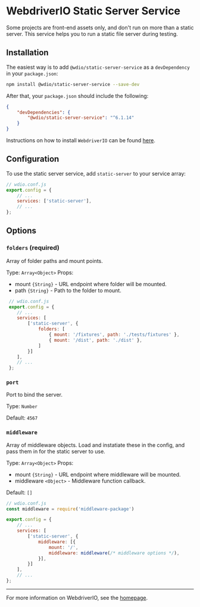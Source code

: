 WebdriverIO Static Server Service
=================================

Some projects are front-end assets only, and don't run on more than a static server. This service helps you to run a static file server during testing.

## Installation

The easiest way is to add `@wdio/static-server-service` as a `devDependency` in your `package.json`:

```bash
npm install @wdio/static-server-service --save-dev
```

After that, your `package.json` should include the following:

```json
{
    "devDependencies": {
        "@wdio/static-server-service": "^6.1.14"
    }
}
```

Instructions on how to install `WebdriverIO` can be found [here](https://webdriver.io/docs/gettingstarted.html).

## Configuration

To use the static server service, add `static-server` to your service array:

```js
// wdio.conf.js
export.config = {
    // ...
    services: ['static-server'],
    // ...
};
```

## Options

### `folders` (required)

Array of folder paths and mount points.

Type: `Array<Object>`
Props:
 - mount `{String}` - URL endpoint where folder will be mounted.
 - path `{String}` - Path to the folder to mount.

``` javascript
 // wdio.conf.js
 export.config = {
    // ...
    services: [
        ['static-server', {
            folders: [
                { mount: '/fixtures', path: './tests/fixtures' },
                { mount: '/dist', path: './dist' },
            ]
        }]
    ],
    // ...
 };
```

### `port`

Port to bind the server.

Type: `Number`

Default: `4567`

### `middleware`

Array of middleware objects. Load and instatiate these in the config, and pass them in for the static server to use.

Type: `Array<Object>`
Props:
 - mount `{String}` - URL endpoint where middleware will be mounted.
 - middleware `<Object>` - Middleware function callback.

Default: `[]`

``` javascript
// wdio.conf.js
const middleware = require('middleware-package')

export.config = {
    // ...
    services: [
        ['static-server', {
            middleware: [{
                mount: '/',
                middleware: middleware(/* middleware options */),
            }],
        }]
    ],
    // ...
};
```

----

For more information on WebdriverIO, see the [homepage](http://webdriver.io).
